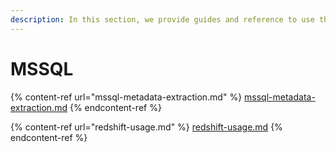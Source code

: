 ```yaml
---
description: In this section, we provide guides and reference to use the MSSQL connector.
---
```


# MSSQL

{% content-ref url="mssql-metadata-extraction.md" %}
[mssql-metadata-extraction.md](mssql-metadata-extraction.md)
{% endcontent-ref %}

{% content-ref url="redshift-usage.md" %}
[redshift-usage.md](redshift-usage.md)
{% endcontent-ref %}
